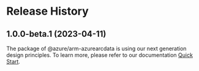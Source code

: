 # Release History
    
## 1.0.0-beta.1 (2023-04-11)

The package of @azure/arm-azurearcdata is using our next generation design principles. To learn more, please refer to our documentation [Quick Start](https://aka.ms/js-track2-quickstart).
